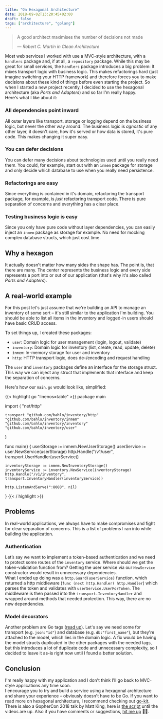 ```yaml
---
title: "On Hexagonal Architecture"
date: 2018-09-02T13:20:45+02:00
draft: false
tags: ["architecture", "golang"]
---
```


> A good architect maximises the number of decisions not made
>
> <cite>— Robert C. Martin in Clean Architecture</cite>

Most web services I worked with use a MVC-style architecture, with a 
`handlers` package and, if at all, a `repository` package. 
While this may be great for small services, the `handlers` package 
introduces a big problem: It mixes transport logic with business logic.
This makes refactorings hard (just imagine switching your HTTP framework)
and therefore forces you to make decisions about these kind of things
before even starting the project.
So when I started a new project recently, I decided to use the hexagonal 
architecture (aka _Ports and Adapters_) and so far I'm really happy.  
Here's what I like about it:

### All dependencies point inward

All outer layers like transport, storage or logging depend on the business
logic, but never the other way around. 
The business logic is _agnostic_ of any other layer, it doesn't care, 
how it's served or how data is stored, it's pure code.
This makes changing it super easy.

### You can defer decisions

You can defer many decisions about technologies used until you really need 
them. 
You could, for example, start out with an `inmem` package for storage and
only decide which database to use when you really need persistence.

### Refactorings are easy

Since everything is contained in it's domain, refactoring the transport
package, for example, is _just_ refactoring transport code.
There is pure separation of concerns and everything has a clear place.

### Testing business logic is easy

Since you only have pure code without layer dependencies, you can easily
inject an `inmem` package as storage for example.
No need for mocking complex database structs, which just cost time.

## Why a hexagon

It actually doesn't matter how many sides the shape has. 
The point is, that there are many.
The center represents the business logic and every side represents a port 
into or out of our application (that's why it's also called _Ports and
Adapters_).

## A real-world example

For this post let's just assume that we're building an API to manage an 
inventory of some sort – it's still similar to the application I'm building.
You should be able to list all items in the inventory and logged-in users 
should have basic CRUD access.

To set things up, I created these packages:

* `user`: Domain logic for user management (login, logout, validate)
* `inventory`: Domain logic for inventory (list, create, read, update, delete)
* `inmem`: In-memory storage for user and inventory
* `http`: HTTP transport logic, does de-/encoding and request handling

The `user` and `inventory` packages define an interface for the storage
struct. 
This way we can inject any struct that implements that interface and keep
the separation of concerns.

Here's how our `main.go` would look like, simplified:

{{< highlight go "linenos=table" >}}
package main

import (
	"net/http"

	transport "github.com/bahlo/inventory/http"
	"github.com/bahlo/inventory/inmem"
	"github.com/bahlo/inventory/inventory"
	"github.com/bahlo/inventory/user"
)

func main() {
	userStorage := inmem.NewUserStorage()
	userService := user.NewService(userStorage)
	http.Handle("/v1/user", transport.UserHandler(userService))

	inventoryStorage := inmem.NewInventoryStorage()
	inventoryService := inventory.NewService(inventoryStorage)
	http.Handle("/v1/inventory", transport.InventoryHandler(inventoryService))

	http.ListenAndServe(":8080", nil)
}
{{< / highlight >}}

## Problems

In real-world applications, we always have to make compromises and fight for
clear separation of concerns.
This is a list of problems I ran into while building the application.

### Authentication

Let’s say we want to implement a token-based authentication and we need to 
protect some routes of the `inventory` service.
Where should we get the token-validation function from?
Getting the user service via our `NewService` constructor would result in
unnecessary dependencies.  
What I ended up doing was a `http.Guard(userService)` function, which
returned a http middleware (`func (next http.Handler) http.Handler`) which
parses the token and validates with `userService.UserForToken`.
The middleware is then passed into the `transport.InventoryHandler` and wrapped 
around methods that needed protection. This way, there are no new 
dependencies.

### Model decorators

Another problem are Go tags ([read up](https://golang.org/ref/spec#Tag)).
Let's say we need some for transport (e.g. `json:"id"`) and database 
(e.g. `db:"first_name"`), but they're attached to the model, which lies in
the domain logic.
A fix would be having the model structs duplicated in the other packages 
with the needed tags, but this introduces a lot of duplicate code and 
unnecessary complexity, so I decided to leave it as-is right now until
I found a better solution.

## Conclusion

I'm really happy with my application and I don't think I'll go back to
MVC-style applications any time soon.  
I encourage you to try and build a service using a hexagonal architecture 
and share your experience – obviously doesn't have to be Go.
If you want to read more on hexagonal architecture, I recommend checking 
out [go-kit](https://gokit.io).
There is also a GopherCon 2018 talk by Matt King, here is
[the script](https://about.sourcegraph.com/go/gophercon-2018-how-do-you-structure-your-go-apps) until the videos are up.
Also if you have comments or suggestions, [hit me up](/about) 🤙🏻.

